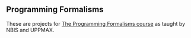 ## Programming Formalisms

These are projects for [The Programming Formalisms course](https://github.com/UPPMAX/programming_formalisms) as taught by NBIS and UPPMAX.

